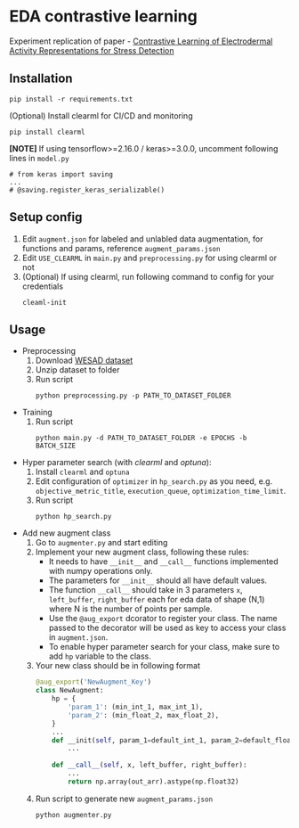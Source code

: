 # EDA contrastive learning
Experiment replication of paper - [Contrastive Learning of Electrodermal Activity
Representations for Stress Detection](https://openreview.net/forum?id=bSC_xo8VQ1b)

## Installation
```
pip install -r requirements.txt
```
(Optional) Install clearml for CI/CD and monitoring
```
pip install clearml
```
**[NOTE]** If using tensorflow>=2.16.0 / keras>=3.0.0, uncomment following lines in `model.py`
```
# from keras import saving
...
# @saving.register_keras_serializable()
````

## Setup config
1. Edit `augment.json` for labeled and unlabled data augmentation, for functions and params, reference `augment_params.json`
2. Edit `USE_CLEARML` in `main.py` and `preprocessing.py` for using clearml or not
3. (Optional) If using clearml, run following command to config for your credentials
    ```
    cleaml-init
    ```


## Usage
- Preprocessing
    1. Download [WESAD dataset](https://ubi29.informatik.uni-siegen.de/usi/data_wesad.html)
    2. Unzip dataset to folder
    3. Run script
        ```
        python preprocessing.py -p PATH_TO_DATASET_FOLDER
        ```
- Training
    1. Run script
        ```
        python main.py -d PATH_TO_DATASET_FOLDER -e EPOCHS -b BATCH_SIZE
        ```
- Hyper parameter search (with *clearml* and *optuna*):
    1. Install `clearml` and `optuna`
    2. Edit configuration of `optimizer` in `hp_search.py` as you need, e.g. `objective_metric_title`, `execution_queue`, `optimization_time_limit`.
    3. Run script
        ```
        python hp_search.py
        ```
- Add new augment class
    1. Go to `augmenter.py` and start editing
    2. Implement your new augment class, following these rules:
        - It needs to have `__init__` and `__call__` functions implemented with numpy operations only. 
        - The parameters for `__init__` should all have default values.
        - The function `__call__` should take in 3 parameters `x`, `left_buffer`, `right_buffer` each for eda data of shape (N,1) where N is the number of points per sample. 
        - Use the `@aug_export` dcorator to register your class. The name passed to the decorator will be used as key to access your class in `augment.json`.
        - To enable hyper parameter search for your class, make sure to add `hp` variable to the class.
    3. Your new class should be in following format
        ```python
        @aug_export('NewAugment_Key')
        class NewAugment:
            hp = {
                'param_1': (min_int_1, max_int_1),
                'param_2': (min_float_2, max_float_2),
            }
            ...
            def __init(self, param_1=default_int_1, param_2=default_float_2):
                ...
            
            def __call__(self, x, left_buffer, right_buffer):
                ...
                return np.array(out_arr).astype(np.float32)
        ```
    4. Run script to generate new `augment_params.json`
        ```
        python augmenter.py
        ```
